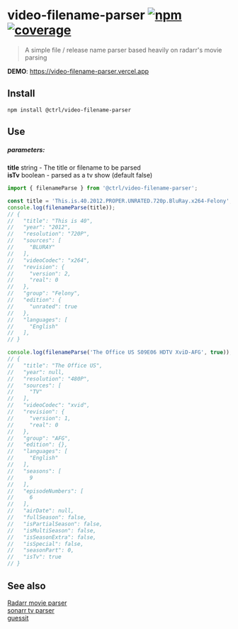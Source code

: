 # video-filename-parser [![npm](https://img.shields.io/npm/v/@ctrl/video-filename-parser.svg?maxAge=3600)](https://www.npmjs.com/package/@ctrl/video-filename-parser) [![coverage](https://codecov.io/gh/scttcper/video-filename-parser/branch/master/graph/badge.svg)](https://codecov.io/gh/scttcper/video-filename-parser)

> A simple file / release name parser based heavily on radarr's movie parsing

**DEMO**: https://video-filename-parser.vercel.app

## Install

```console
npm install @ctrl/video-filename-parser
```

## Use

##### parameters:

**title** string - The title or filename to be parsed  
**isTv** boolean - parsed as a tv show (default false)

```ts
import { filenameParse } from '@ctrl/video-filename-parser';

const title = 'This.is.40.2012.PROPER.UNRATED.720p.BluRay.x264-Felony';
console.log(filenameParse(title));
// {
//   "title": "This is 40",
//   "year": "2012",
//   "resolution": "720P",
//   "sources": [
//     "BLURAY"
//   ],
//   "videoCodec": "x264",
//   "revision": {
//     "version": 2,
//     "real": 0
//   },
//   "group": "Felony",
//   "edition": {
//     "unrated": true
//   },
//   "languages": [
//     "English"
//   ],
// }

console.log(filenameParse('The Office US S09E06 HDTV XviD-AFG', true));
// {
//   "title": "The Office US",
//   "year": null,
//   "resolution": "480P",
//   "sources": [
//     "TV"
//   ],
//   "videoCodec": "xvid",
//   "revision": {
//     "version": 1,
//     "real": 0
//   },
//   "group": "AFG",
//   "edition": {},
//   "languages": [
//     "English"
//   ],
//   "seasons": [
//     9
//   ],
//   "episodeNumbers": [
//     6
//   ],
//   "airDate": null,
//   "fullSeason": false,
//   "isPartialSeason": false,
//   "isMultiSeason": false,
//   "isSeasonExtra": false,
//   "isSpecial": false,
//   "seasonPart": 0,
//   "isTv": true
// }
```

## See also

[Radarr movie parser](https://github.com/Radarr/Radarr/blob/01ad015b1433ce792c24f019f701f3a8a59c4b2c/src/NzbDrone.Core/Parser/Parser.cs)  
[sonarr tv parser](https://github.com/Sonarr/Sonarr/blob/phantom-develop/src/NzbDrone.Core/Parser/Parser.cs)  
[guessit](https://github.com/guessit-io/guessit)
